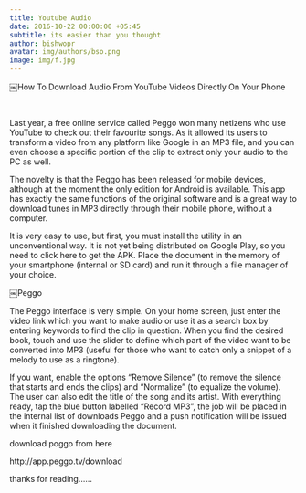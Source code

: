 ```yaml
---
title: Youtube Audio
date: 2016-10-22 00:00:00 +05:45
subtitle: its easier than you thought
author: bishwopr
avatar: img/authors/bso.png
image: img/f.jpg
---
```


￼How To Download Audio From YouTube Videos Directly On Your Phone

    

Last year, a free online service called Peggo won many netizens who use YouTube to check out their favourite songs. As it allowed its users to transform a video from any platform like Google in an MP3 file, and you can even choose a specific portion of the clip to extract only your audio to the PC as well.

The novelty is that the Peggo has been released for mobile devices, although at the moment the only edition for Android is available. This app has exactly the same functions of the original software and is a great way to download tunes in MP3 directly through their mobile phone, without a computer.


It is very easy to use, but first, you must install the utility in an unconventional way. It is not yet being distributed on Google Play, so you need to click here to get the APK. Place the document in the memory of your smartphone (internal or SD card) and run it through a file manager of your choice.



￼Peggo

The Peggo interface is very simple. On your home screen, just enter the video link which you want to make audio or use it as a search box by entering keywords to find the clip in question. When you find the desired book, touch and use the slider to define which part of the video want to be converted into MP3 (useful for those who want to catch only a snippet of a melody to use as a ringtone).


If you want, enable the options “Remove Silence” (to remove the silence that starts and ends the clips) and “Normalize” (to equalize the volume). The user can also edit the title of the song and its artist. With everything ready, tap the blue button labelled “Record MP3”, the job will be placed in the internal list of downloads Peggo and a push notification will be issued when it finished downloading the document.

download poggo from here 
<link>http://app.peggo.tv/download<link/>

thanks for reading......
